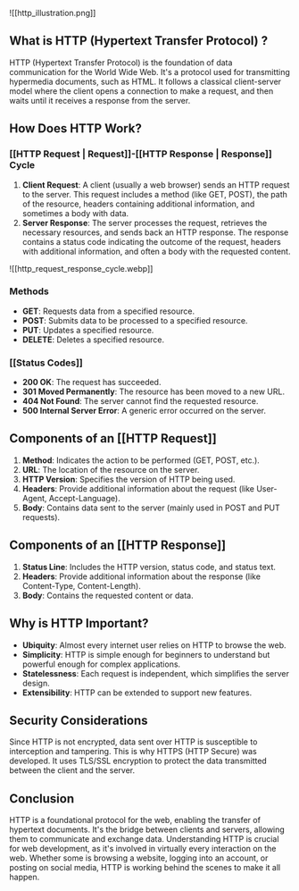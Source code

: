 

![[http_illustration.png]]


## What is HTTP (Hypertext Transfer Protocol) ?

HTTP (Hypertext Transfer Protocol) is the foundation of data communication for the World Wide Web. It's a protocol used for transmitting hypermedia documents, such as HTML. It follows a classical client-server model where the client opens a connection to make a request, and then waits until it receives a response from the server.

## How Does HTTP Work?

### [[HTTP Request | Request]]-[[HTTP Response | Response]] Cycle

1. **Client Request**: A client (usually a web browser) sends an HTTP request to the server. This request includes a method (like GET, POST), the path of the resource, headers containing additional information, and sometimes a body with data.
2. **Server Response**: The server processes the request, retrieves the necessary resources, and sends back an HTTP response. The response contains a status code indicating the outcome of the request, headers with additional information, and often a body with the requested content.



![[http_request_response_cycle.webp]]

### Methods

- **GET**: Requests data from a specified resource.
- **POST**: Submits data to be processed to a specified resource.
- **PUT**: Updates a specified resource.
- **DELETE**: Deletes a specified resource.

### [[Status Codes]]

- **200 OK**: The request has succeeded.
- **301 Moved Permanently**: The resource has been moved to a new URL.
- **404 Not Found**: The server cannot find the requested resource.
- **500 Internal Server Error**: A generic error occurred on the server.

## Components of an [[HTTP Request]]

1. **Method**: Indicates the action to be performed (GET, POST, etc.).
2. **URL**: The location of the resource on the server.
3. **HTTP Version**: Specifies the version of HTTP being used.
4. **Headers**: Provide additional information about the request (like User-Agent, Accept-Language).
5. **Body**: Contains data sent to the server (mainly used in POST and PUT requests).

## Components of an [[HTTP Response]]

1. **Status Line**: Includes the HTTP version, status code, and status text.
2. **Headers**: Provide additional information about the response (like Content-Type, Content-Length).
3. **Body**: Contains the requested content or data.

## Why is HTTP Important?

- **Ubiquity**: Almost every internet user relies on HTTP to browse the web.
- **Simplicity**: HTTP is simple enough for beginners to understand but powerful enough for complex applications.
- **Statelessness**: Each request is independent, which simplifies the server design.
- **Extensibility**: HTTP can be extended to support new features.

## Security Considerations

Since HTTP is not encrypted, data sent over HTTP is susceptible to interception and tampering. This is why HTTPS (HTTP Secure) was developed. It uses TLS/SSL encryption to protect the data transmitted between the client and the server.

## Conclusion

HTTP is a foundational protocol for the web, enabling the transfer of hypertext documents. It's the bridge between clients and servers, allowing them to communicate and exchange data. Understanding HTTP is crucial for web development, as it's involved in virtually every interaction on the web. Whether some is browsing a website, logging into an account, or posting on social media, HTTP is working behind the scenes to make it all happen.